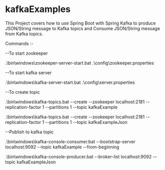 # kafkaExamples
This Project covers how to use Spring Boot with Spring Kafka to produce JSON/String message to Kafka topics and Consume JSON/String message from Kafka topics.

Commands :-

--To start zookeeper

.\bin\windows\zookeeper-server-start.bat .\config\zookeeper.properties

--To start kafka server

.\bin\windows\kafka-server-start.bat .\config\server.properties

--To create topic

.\bin\windows\kafka-topics.bat --create --zookeeper localhost:2181 --replication-factor 1 --partitions 1 --topic kafkaExample

.\bin\windows\kafka-topics.bat --create --zookeeper localhost:2181 --replication-factor 1 --partitions 1 --topic kafkaExampleJson

--Publish to kafka topic

.\bin\windows\kafka-console-consumer.bat --bootstrap-server localhost:9092 --topic 	kafkaExample --from-beginning

.\bin\windows\kafka-console-producer.bat --broker-list localhost:9092 --topic kafkaExampleJson   
